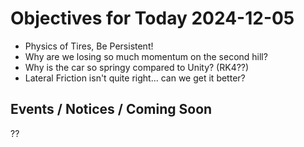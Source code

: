 # Objectives for Today 2024-12-05

- Physics of Tires, Be Persistent!
- Why are we losing so much momentum on the second hill?
- Why is the car so springy compared to Unity? (RK4??)
- Lateral Friction isn't quite right... can we get it better?

## Events / Notices / Coming Soon

??
